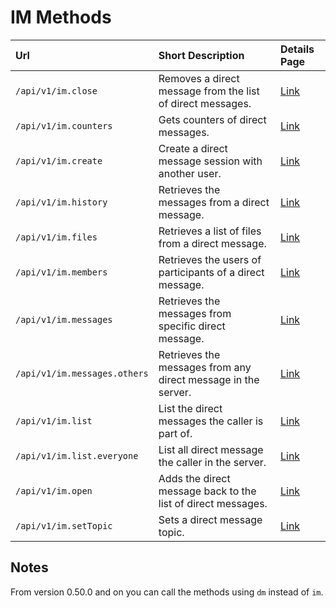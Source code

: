 # IM Methods

| Url | Short Description | Details Page |
| :--- | :--- | :--- |
| `/api/v1/im.close` | Removes a direct message from the list of direct messages. | [Link](close.md) |
| `/api/v1/im.counters` | Gets counters of direct messages. | [Link](counters.md) |
| `/api/v1/im.create` | Create a direct message session with another user. | [Link](create.md) |
| `/api/v1/im.history` | Retrieves the messages from a direct message. | [Link](history.md) |
| `/api/v1/im.files` | Retrieves a list of files from a direct message. | [Link](files.md) |
| `/api/v1/im.members` | Retrieves the users of participants of a direct message. | [Link](members.md) |
| `/api/v1/im.messages` | Retrieves the messages from specific direct message. | [Link](messages.md) |
| `/api/v1/im.messages.others` | Retrieves the messages from any direct message in the server. | [Link](messages-others.md) |
| `/api/v1/im.list` | List the direct messages the caller is part of. | [Link](list.md) |
| `/api/v1/im.list.everyone` | List all direct message the caller in the server. | [Link](list-everyone.md) |
| `/api/v1/im.open` | Adds the direct message back to the list of direct messages. | [Link](open.md) |
| `/api/v1/im.setTopic` | Sets a direct message topic. | [Link](settopic.md) |

## Notes

From version 0.50.0 and on you can call the methods using `dm` instead of `im`.

